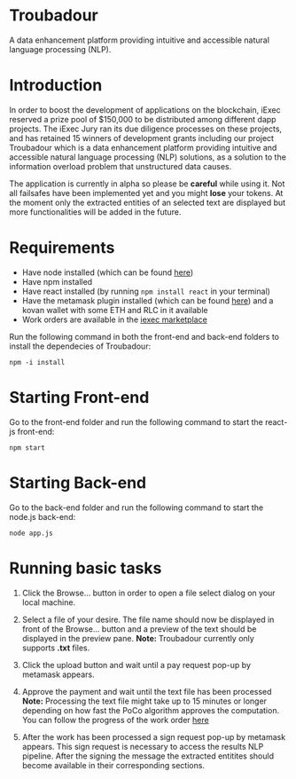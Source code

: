 # Troubadour
A data enhancement platform providing intuitive and accessible natural language processing (NLP). 

# Introduction
In order to boost the development of applications on the blockchain, iExec reserved a prize pool of $150,000 to be distributed among different dapp projects. The iExec Jury ran its due diligence processes on these projects, and has retained 15 winners of development grants including our project Troubadour which is a data enhancement platform providing intuitive and accessible natural language processing (NLP) solutions, as a solution to the information overload problem that unstructured data causes.

The application is currently in alpha so please be **careful** while using it. Not all failsafes have been implemented yet and you might **lose** your tokens. At the moment only the extracted entities of an selected text are displayed but more functionalities will be added in the future.

# Requirements
- Have node installed (which can be found [here](https://nodejs.org/en/))
- Have npm installed 
- Have react installed (by running ```npm install react``` in your terminal)
- Have the metamask plugin installed (which can be found [here](https://metamask.io/)) and a kovan wallet with some ETH and RLC in it available
- Work orders are available in the  [iexec marketplace](https://market.iex.ec/)

Run the following command in both the front-end and back-end folders to install the dependecies of Troubadour:

```
npm -i install
```
# Starting Front-end
Go to the front-end folder and run the following command to start the react-js front-end:
```
npm start
```
# Starting Back-end
Go to the back-end folder and run the following command to start the node.js back-end:
```
node app.js
```

# Running basic tasks
 
 1. Click the Browse… button in order to open a file select dialog on your local machine.
 
 2. Select a file of your desire. The file name should now be displayed in front of the Browse… button and a preview of the text should be displayed in the preview pane. **Note:** Troubadour currently only supports __.txt__ files. 
 
 3. Click the upload button and wait until a pay request pop-up by metamask appears.
 
 4. Approve the payment and wait until the text file has been processed  **Note:** Processing the text file might take up to 15 minutes or longer depending on how fast the PoCo algorithm approves the computation. You can follow the progress of the work order [here](https://explorer.iex.ec/kovan)
 
 5. After the work has been processed a sign request pop-up by metamask appears. This sign request is necessary to access the results NLP pipeline. After the signing the message the extracted entitites should become available in their corresponding sections.  

